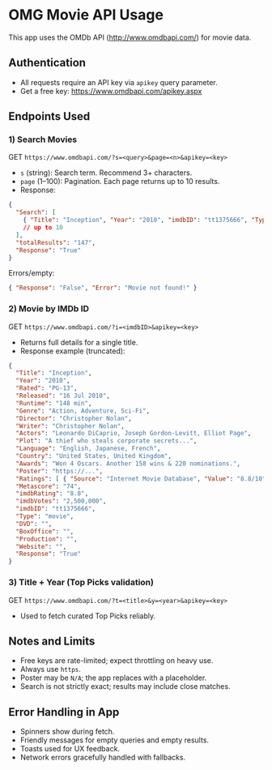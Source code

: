 # OMG Movie API Usage

This app uses the OMDb API (http://www.omdbapi.com/) for movie data.

## Authentication

- All requests require an API key via `apikey` query parameter.
- Get a free key: https://www.omdbapi.com/apikey.aspx

## Endpoints Used

### 1) Search Movies

GET `https://www.omdbapi.com/?s=<query>&page=<n>&apikey=<key>`

- `s` (string): Search term. Recommend 3+ characters.
- `page` (1–100): Pagination. Each page returns up to 10 results.
- Response:

```json
{
  "Search": [
    { "Title": "Inception", "Year": "2010", "imdbID": "tt1375666", "Type": "movie", "Poster": "..." }
    // up to 10
  ],
  "totalResults": "147",
  "Response": "True"
}
```

Errors/empty:
```json
{ "Response": "False", "Error": "Movie not found!" }
```

### 2) Movie by IMDb ID

GET `https://www.omdbapi.com/?i=<imdbID>&apikey=<key>`

- Returns full details for a single title.
- Response example (truncated):

```json
{
  "Title": "Inception",
  "Year": "2010",
  "Rated": "PG-13",
  "Released": "16 Jul 2010",
  "Runtime": "148 min",
  "Genre": "Action, Adventure, Sci-Fi",
  "Director": "Christopher Nolan",
  "Writer": "Christopher Nolan",
  "Actors": "Leonardo DiCaprio, Joseph Gordon-Levitt, Elliot Page",
  "Plot": "A thief who steals corporate secrets...",
  "Language": "English, Japanese, French",
  "Country": "United States, United Kingdom",
  "Awards": "Won 4 Oscars. Another 158 wins & 220 nominations.",
  "Poster": "https://...",
  "Ratings": [ { "Source": "Internet Movie Database", "Value": "8.8/10" } ],
  "Metascore": "74",
  "imdbRating": "8.8",
  "imdbVotes": "2,500,000",
  "imdbID": "tt1375666",
  "Type": "movie",
  "DVD": "",
  "BoxOffice": "",
  "Production": "",
  "Website": "",
  "Response": "True"
}
```

### 3) Title + Year (Top Picks validation)

GET `https://www.omdbapi.com/?t=<title>&y=<year>&apikey=<key>`

- Used to fetch curated Top Picks reliably.

## Notes and Limits

- Free keys are rate-limited; expect throttling on heavy use.
- Always use `https`.
- Poster may be `N/A`; the app replaces with a placeholder.
- Search is not strictly exact; results may include close matches.

## Error Handling in App

- Spinners show during fetch.
- Friendly messages for empty queries and empty results.
- Toasts used for UX feedback.
- Network errors gracefully handled with fallbacks.
